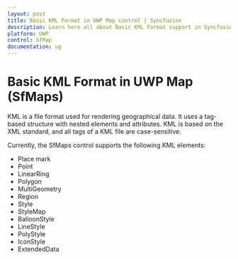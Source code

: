 ```yaml
---
layout: post
title: Basic KML Format in UWP Map control | Syncfusion
description: Learn here all about Basic KML Format support in Syncfusion UWP Map (SfMaps) control and more.
platform: UWP
control: SfMap
documentation: ug
---
```


# Basic KML Format in UWP Map (SfMaps)

KML is a file format used for rendering geographical data. It uses a tag-based structure with nested elements and attributes. KML is based on the XML standard, and all tags of a KML file are case-sensitive.

Currently, the SfMaps control supports the following KML elements:

* Place mark
* Point
* LinearRing
* Polygon
* MultiGeometry
* Region
* Style
* StyleMap
* BalloonStyle
* LineStyle
* PolyStyle
* IconStyle
* ExtendedData
